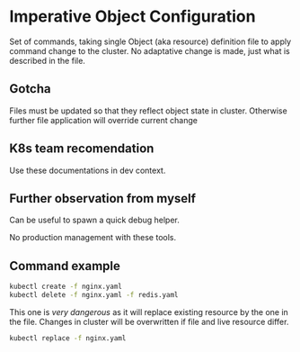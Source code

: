 # Imperative Object Configuration
Set of commands, taking single Object (aka resource) definition
file to apply command change to the cluster. No adaptative change
is made, just what is described in the file.

Gotcha
------
Files must be updated so that they reflect object state in cluster. Otherwise
further file application will override current change

K8s team recomendation
----------
Use these documentations in dev context.

Further observation from myself
------------------------------
Can be useful to spawn a quick debug helper.

No production management with these tools.

## Command example
``` sh
kubectl create -f nginx.yaml
kubectl delete -f nginx.yaml -f redis.yaml
```

This one is *very dangerous* as it will replace existing resource by the one
in the file. Changes in cluster will be overwritten if file and live resource
differ.
``` sh
kubectl replace -f nginx.yaml
```


